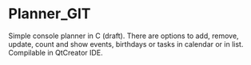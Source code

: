 # Planner_GIT
Simple console planner in C (draft).
There are options to add, remove, update, count and show events, birthdays or tasks in calendar or in list.
Compilable in QtCreator IDE.
